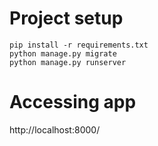 # Project setup

```
pip install -r requirements.txt
python manage.py migrate
python manage.py runserver
```
# Accessing app
http://localhost:8000/